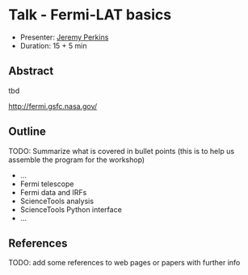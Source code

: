 # Talk - Fermi-LAT basics

* Presenter: [Jeremy Perkins](https://github.com/kialio/)
* Duration: 15 + 5 min

## Abstract

tbd

http://fermi.gsfc.nasa.gov/

## Outline

TODO: Summarize what is covered in bullet points
(this is to help us assemble the program for the workshop)

* ...
* Fermi telescope
* Fermi data and IRFs
* ScienceTools analysis
* ScienceTools Python interface
* ...

## References

TODO: add some references to web pages or papers with further info
